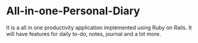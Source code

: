 # All-in-one-Personal-Diary
It is a all in one productivity application implemented using Ruby on Rails. It will have features for daily to-do, notes, journal and a lot more.
